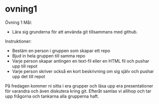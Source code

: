# ovning1

Övning 1
Mål: 
- Lära sig grunderna för att använda git tillsammans med github.

Instruktioner:
- Bestäm en person i gruppen som skapar ett repo
- Bjud in hela gruppen till samma repo
- Varje person skapar antingen en text-fil eller en HTML fil och pushar upp till repot
- Varje person skriver också en kort beskrivning om sig själv och pushar upp det till repot

På fredagen kommer ni sitta i era grupper och läsa upp era presentationer för varandra och även diskutera kring git. Efteråt samlas vi allihop och tar upp frågorna och tankarna alla grupperna haft.
